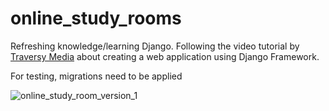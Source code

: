 # online_study_rooms


Refreshing knowledge/learning Django. Following the video tutorial by [Traversy Media](https://www.youtube.com/watch?v=PtQiiknWUcI&t) about creating a web application using Django Framework.

For testing, migrations need to be applied

<img alt="online_study_room_version_1" src="https://github.com/DexMerc/storage/blob/main/img_s/online_study_room_version_1.png" />
